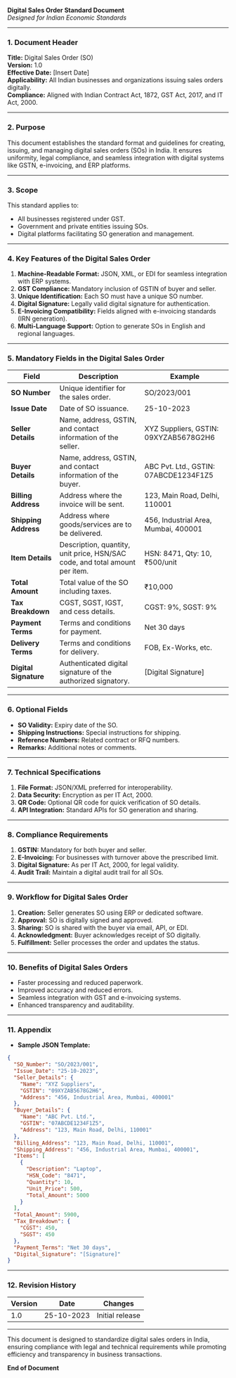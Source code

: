 **Digital Sales Order Standard Document**  
*Designed for Indian Economic Standards*  

---

### **1. Document Header**  
**Title:** Digital Sales Order (SO)  
**Version:** 1.0  
**Effective Date:** [Insert Date]  
**Applicability:** All Indian businesses and organizations issuing sales orders digitally.  
**Compliance:** Aligned with Indian Contract Act, 1872, GST Act, 2017, and IT Act, 2000.  

---

### **2. Purpose**  
This document establishes the standard format and guidelines for creating, issuing, and managing digital sales orders (SOs) in India. It ensures uniformity, legal compliance, and seamless integration with digital systems like GSTN, e-invoicing, and ERP platforms.  

---

### **3. Scope**  
This standard applies to:  
- All businesses registered under GST.  
- Government and private entities issuing SOs.  
- Digital platforms facilitating SO generation and management.  

---

### **4. Key Features of the Digital Sales Order**  
1. **Machine-Readable Format:** JSON, XML, or EDI for seamless integration with ERP systems.  
2. **GST Compliance:** Mandatory inclusion of GSTIN of buyer and seller.  
3. **Unique Identification:** Each SO must have a unique SO number.  
4. **Digital Signature:** Legally valid digital signature for authentication.  
5. **E-Invoicing Compatibility:** Fields aligned with e-invoicing standards (IRN generation).  
6. **Multi-Language Support:** Option to generate SOs in English and regional languages.  

---

### **5. Mandatory Fields in the Digital Sales Order**  
| **Field**                | **Description**                                                                 | **Example**                     |  
|--------------------------|-------------------------------------------------------------------------------|---------------------------------|  
| **SO Number**            | Unique identifier for the sales order.                                         | SO/2023/001                     |  
| **Issue Date**           | Date of SO issuance.                                                          | 25-10-2023                      |  
| **Seller Details**       | Name, address, GSTIN, and contact information of the seller.                  | XYZ Suppliers, GSTIN: 09XYZAB5678G2H6 |  
| **Buyer Details**        | Name, address, GSTIN, and contact information of the buyer.                   | ABC Pvt. Ltd., GSTIN: 07ABCDE1234F1Z5 |  
| **Billing Address**      | Address where the invoice will be sent.                                       | 123, Main Road, Delhi, 110001   |  
| **Shipping Address**     | Address where goods/services are to be delivered.                             | 456, Industrial Area, Mumbai, 400001 |  
| **Item Details**         | Description, quantity, unit price, HSN/SAC code, and total amount per item.   | HSN: 8471, Qty: 10, ₹500/unit   |  
| **Total Amount**         | Total value of the SO including taxes.                                        | ₹10,000                         |  
| **Tax Breakdown**        | CGST, SGST, IGST, and cess details.                                          | CGST: 9%, SGST: 9%              |  
| **Payment Terms**        | Terms and conditions for payment.                                             | Net 30 days                     |  
| **Delivery Terms**       | Terms and conditions for delivery.                                            | FOB, Ex-Works, etc.             |  
| **Digital Signature**    | Authenticated digital signature of the authorized signatory.                 | [Digital Signature]             |  

---

### **6. Optional Fields**  
- **SO Validity:** Expiry date of the SO.  
- **Shipping Instructions:** Special instructions for shipping.  
- **Reference Numbers:** Related contract or RFQ numbers.  
- **Remarks:** Additional notes or comments.  

---

### **7. Technical Specifications**  
1. **File Format:** JSON/XML preferred for interoperability.  
2. **Data Security:** Encryption as per IT Act, 2000.  
3. **QR Code:** Optional QR code for quick verification of SO details.  
4. **API Integration:** Standard APIs for SO generation and sharing.  

---

### **8. Compliance Requirements**  
1. **GSTIN:** Mandatory for both buyer and seller.  
2. **E-Invoicing:** For businesses with turnover above the prescribed limit.  
3. **Digital Signature:** As per IT Act, 2000, for legal validity.  
4. **Audit Trail:** Maintain a digital audit trail for all SOs.  

---

### **9. Workflow for Digital Sales Order**  
1. **Creation:** Seller generates SO using ERP or dedicated software.  
2. **Approval:** SO is digitally signed and approved.  
3. **Sharing:** SO is shared with the buyer via email, API, or EDI.  
4. **Acknowledgment:** Buyer acknowledges receipt of SO digitally.  
5. **Fulfillment:** Seller processes the order and updates the status.  

---

### **10. Benefits of Digital Sales Orders**  
- Faster processing and reduced paperwork.  
- Improved accuracy and reduced errors.  
- Seamless integration with GST and e-invoicing systems.  
- Enhanced transparency and auditability.  

---

### **11. Appendix**  
- **Sample JSON Template:**  
```json
{
  "SO_Number": "SO/2023/001",
  "Issue_Date": "25-10-2023",
  "Seller_Details": {
    "Name": "XYZ Suppliers",
    "GSTIN": "09XYZAB5678G2H6",
    "Address": "456, Industrial Area, Mumbai, 400001"
  },
  "Buyer_Details": {
    "Name": "ABC Pvt. Ltd.",
    "GSTIN": "07ABCDE1234F1Z5",
    "Address": "123, Main Road, Delhi, 110001"
  },
  "Billing_Address": "123, Main Road, Delhi, 110001",
  "Shipping_Address": "456, Industrial Area, Mumbai, 400001",
  "Items": [
    {
      "Description": "Laptop",
      "HSN_Code": "8471",
      "Quantity": 10,
      "Unit_Price": 500,
      "Total_Amount": 5000
    }
  ],
  "Total_Amount": 5900,
  "Tax_Breakdown": {
    "CGST": 450,
    "SGST": 450
  },
  "Payment_Terms": "Net 30 days",
  "Digital_Signature": "[Signature]"
}
```  

---

### **12. Revision History**  
| **Version** | **Date**       | **Changes**                              |  
|-------------|----------------|------------------------------------------|  
| 1.0         | 25-10-2023     | Initial release                          |  

---

This document is designed to standardize digital sales orders in India, ensuring compliance with legal and technical requirements while promoting efficiency and transparency in business transactions.  

**End of Document**
